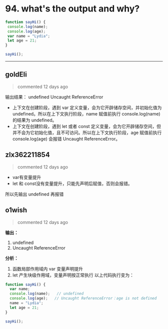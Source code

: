 
 # 94. what's the output and why?   
 ```javascript
function sayHi() {
  console.log(name);
  console.log(age);
  var name = "Lydia";
  let age = 21;
}

sayHi();

``` 
 ***
## goldEli 
 > commented 12 days ago 

输出结果：
undefined
Uncaught ReferenceError

* 上下文在创建阶段，遇到 var 定义变量，会为它开辟储存空间，并初始化值为 undefined。所以在上下文执行阶段，name 赋值前执行 console.log(name) 的结果为 undefined。
* 上下文在创建阶段，遇到 let 或者 const 定义变量，会为它开辟储存空间，但并不会为它初始化值，且不可访问。所以在上下文执行阶段，age 赋值前执行 console.log(age) 会报错 Uncaught ReferenceError。
## zlx362211854 
 > commented 12 days ago 

* var有变量提升
* let 和 const没有变量提升，只能先声明后赋值，否则会报错。

所以先输出 undefined 再报错

## o1wish 
 > commented 12 days ago 

**输出：**
1. undefined
2. Uncaught ReferenceError

**分析：**
1. 函数局部作用域内 var 变量声明提升
2. let 产生块级作用域，变量声明按正常执行
以上代码执行变为：

```javascript
function sayHi() {
  var name;
  console.log(name);   // undefined
  console.log(age);   // Uncaught ReferenceError：age is not defined 
  name = "Lydia";
  let age = 21;
}

sayHi();

```